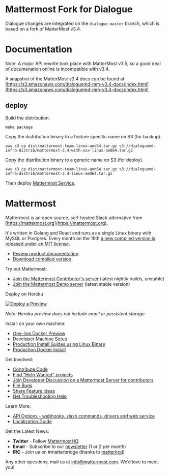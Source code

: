 # Mattermost Fork for Dialogue

Dialogue changes are integrated on the `dialogue-master` branch, which is based on a fork of MatterMost v3.4. 

# Documentation

Note: A major API rewrite took place with MatterMost v3.5, so a good deal of documenation online is incompatible with v3.4.

A snapshot of the MatterMost v3.4 docs can be found at
[https://s3.amazonaws.com/dialoguemd-mm-v3.4-docs/index.html](https://s3.amazonaws.com/dialoguemd-mm-v3.4-docs/index.html)

## deploy

Build the distribution:

```
make package
```


Copy the distribution binary to a feature specific name on S3 (for backup).

```
aws s3 cp dist/mattermost-team-linux-amd64.tar.gz s3://dialoguemd-infra-distrib/mattermost-3.4-with-xxx-linux-amd64.tar.gz
```

Copy the distribution binary to a generic name on S3 (for deploy).

```
aws s3 cp dist/mattermost-team-linux-amd64.tar.gz s3://dialoguemd-infra-distrib/mattermost-3.4-linux-amd64.tar.gz
```

Then deploy [Mattermost Service](https://github.com/dialogue/mattermost-service).


# Mattermost

Mattermost is an open source, self-hosted Slack-alternative from [https://mattermost.org](https://mattermost.org).

It's written in Golang and React and runs as a single Linux binary with MySQL or Postgres. Every month on the 16th [a new compiled version is released under an MIT license](https://www.mattermost.org/download/).

- [Review product documentation](http://docs.mattermost.com/).
- [Download compiled version](https://mattermost.org/download).

Try out Mattermost: 

- [Join the Mattermost Contributor's server](https://pre-release.mattermost.com/) (latest nightly builds, unstable)
- [Join the Mattermost Demo server](https://demo.mattermost.com) (latest stable version)

Deploy on Heroku 

[![Deploy a Preview](https://www.herokucdn.com/deploy/button.svg)](https://heroku.com/deploy?template=https://github.com/mattermost/mattermost-heroku)

_Note: Heroku preview does not include email or persistent storage_

Install on your own machine: 

- [One-line Docker Preview](http://docs.mattermost.com/install/docker-local-machine.html#one-line-docker-install) 
- [Developer Machine Setup](http://docs.mattermost.com/developer/developer-setup.html)
- [Production Install Guides using Linux Binary](http://www.mattermost.org/installation/)
- [Production Docker Install](https://docs.mattermost.com/install/prod-docker.html) 

Get Involved:

- [Contribute Code](http://docs.mattermost.com/developer/contribution-guide.html)
- [Find "Help Wanted" projects](https://mattermost.atlassian.net/issues/?filter=10101)
- [Join Developer Discussion on a Mattermost Server for contributors](https://pre-release.mattermost.com/signup_user_complete/?id=b8230f359369ed80c46ecb8696901b3e)
- [File Bugs](http://www.mattermost.org/filing-issues/)
- [Share Feature Ideas](http://www.mattermost.org/feature-requests/)
- [Get Troubleshooting Help](https://forum.mattermost.org/t/how-to-use-the-troubleshooting-forum/150)

Learn More:

- [API Options - webhooks, slash commands, drivers and web service](http://docs.mattermost.com/developer/api.html)
- [Localization Guide](http://docs.mattermost.com/developer/localization.html#translation-process)

Get the Latest News:

- **Twitter** - Follow [MattermostHQ](https://twitter.com/mattermosthq)
- **Email** - Subscribe to our [newsletter](http://mattermost.us11.list-manage.com/subscribe?u=6cdba22349ae374e188e7ab8e&id=2add1c8034) (1 or 2 per month)
- **IRC** - Join us on #matterbridge (thanks to [matterircd](https://github.com/42wim/matterircd))

Any other questions, mail us at info@mattermost.com. We’d love to meet you!
